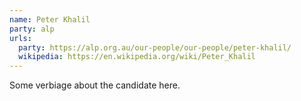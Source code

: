```yaml
---
name: Peter Khalil
party: alp
urls:
  party: https://alp.org.au/our-people/our-people/peter-khalil/
  wikipedia: https://en.wikipedia.org/wiki/Peter_Khalil
---
```

Some verbiage about the candidate here.
